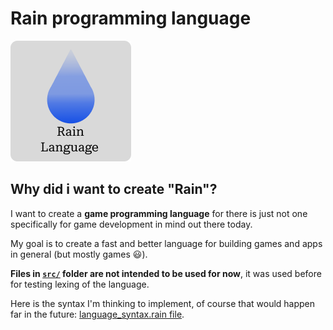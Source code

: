 # Rain programming language
![](icons/Rain-Logo.png)

## Why did i want to create "Rain"?

I want to create a **game programming language** for there is just not one specifically for game development in mind out there today.

My goal is to create a fast and better language for building games and apps in general (but mostly games 😃).

**Files in [`src/`](src/) folder are not intended to be used for now**, it was used before for testing lexing of the language.

Here is the syntax I'm thinking to implement, of course that would happen far in the future: [language_syntax.rain file](language_syntax.rain).
